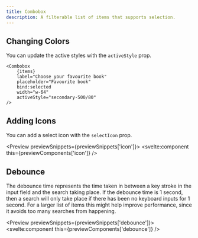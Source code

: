 ```yaml
---
title: Combobox
description: A filterable list of items that supports selection.
---
```


<script>
    import { Preview } from '$components';

    export let previewSnippets;
    export let previewComponents;
</script>

## Changing Colors

You can update the active styles with the `activeStyle` prop.

```svelte {7}
<Combobox
	{items}
	label="Choose your favourite book"
	placeholder="Favourite book"
	bind:selected
	width="w-64"
	activeStyle="secondary-500/80"
/>
```

## Adding Icons

You can add a select icon with the `selectIcon` prop.

<Preview previewSnippets={previewSnippets['icon']}>
    <svelte:component this={previewComponents['icon']} />
</Preview>

## Debounce

The debounce time represents the time taken in between a key stroke in the input field and the search taking place. If the debounce time is 1 second, then a search will only take place if there has been no keyboard inputs for 1 second. For a larger list of items this might help improve performance, since it avoids too many searches from happening.

<Preview previewSnippets={previewSnippets['debounce']}>
	<svelte:component this={previewComponents['debounce']} />
</Preview>